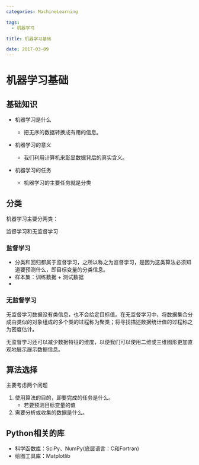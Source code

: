 ```yaml
---
categories: MachineLearning

tags: 
  - 机器学习

title: 机器学习基础

date: 2017-03-09
---
```



# 机器学习基础

## 基础知识
* 机器学习是什么
    * 把无序的数据转换成有用的信息。
* 机器学习的意义
    * 我们利用计算机来彰显数据背后的真实含义。

* 机器学习的任务 
    * 机器学习的主要任务就是分类

## 分类

机器学习主要分两类：

监督学习和无监督学习

### 监督学习

* 分类和回归都属于监督学习，之所以称之为监督学习，是因为这类算法必须知道要预测什么，即目标变量的分类信息。
* 样本集：训练数据 + 测试数据
* 

### 无监督学习

无监督学习数据没有类信息，也不会给定目标值。在无监督学习中，将数据集合分成由类似的对象组成的多个类的过程称为聚类；将寻找描述数据统计值的过程称之为密度估计。

无监督学习还可以减少数据特征的维度，以便我们可以使用二维或三维图形更加直观地展示展示数据信息。

## 算法选择

主要考虑两个问题

1. 使用算法的目的，即要完成的任务是什么。
    * 若要预测目标变量的值
2. 需要分析或收集的数据是什么。

## Python相关的库
* 科学函数库：SciPy、NumPy(底层语言：C和Fortran)
* 绘图工具库：Matplotlib